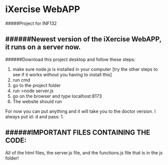 # iXercise WebAPP
#####Project for INF132

######Newest version of the iXercise WebAPP, it runs on a server now.
---
######Download this project desktop and follow these steps:

1. make sure node.js is installed in your computer [try the other steps to see if it works without you having to install this]
2. run cmd
3. go to the project folder
4. run >node server.js
5. go on the browser and type localhost:8173
6. The website should run

For now you can put anything and it will take you to the doctor version. 
I always put id: d and pass: 1.

######IMPORTANT FILES CONTAINING THE CODE: 
---
All of the html files, the server.js file, and the functions.js file that is in the js folder!

